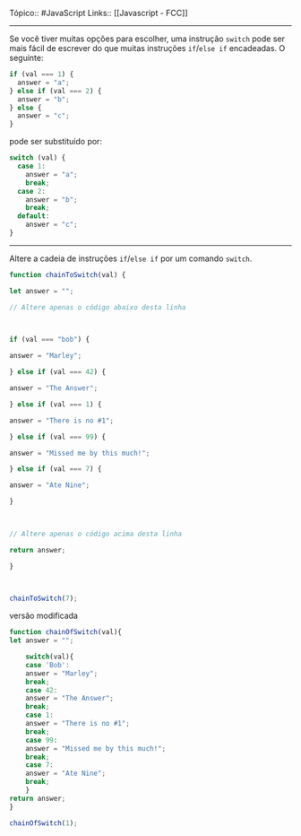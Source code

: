 Tópico:: #JavaScript 
Links:: [[Javascript - FCC]]

---
Se você tiver muitas opções para escolher, uma instrução `switch` pode ser mais fácil de escrever do que muitas instruções `if`/`else if` encadeadas. O seguinte:

```js
if (val === 1) {
  answer = "a";
} else if (val === 2) {
  answer = "b";
} else {
  answer = "c";
}
```

pode ser substituído por:

```js
switch (val) {
  case 1:
    answer = "a";
    break;
  case 2:
    answer = "b";
    break;
  default:
    answer = "c";
}
```

---

Altere a cadeia de instruções `if`/`else if` por um comando `switch`.

```js
function chainToSwitch(val) {

let answer = "";

// Altere apenas o código abaixo desta linha

  

if (val === "bob") {

answer = "Marley";

} else if (val === 42) {

answer = "The Answer";

} else if (val === 1) {

answer = "There is no #1";

} else if (val === 99) {

answer = "Missed me by this much!";

} else if (val === 7) {

answer = "Ate Nine";

}

  

// Altere apenas o código acima desta linha

return answer;

}

  

chainToSwitch(7);
```

versão modificada
```js
function chainOfSwitch(val){
let answer = "";

	switch(val){
	case 'Bob':
	answer = "Marley";
	break;
	case 42:
	answer = "The Answer";
	break;
	case 1:
	answer = "There is no #1";
	break;
	case 99:
	answer = "Missed me by this much!";
	break;
	case 7:
	answer = "Ate Nine";
	break;
	}
return answer;
}

chainOfSwitch(1);
```
